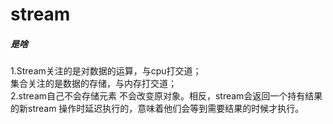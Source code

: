 
# stream  
##### 是啥  
1.Stream关注的是对数据的运算，与cpu打交道；  
  集合关注的是数据的存储，与内存打交道；  
2.stream自己不会存储元素  不会改变原对象。相反，stream会返回一个持有结果的新stream  操作时延迟执行的，意味着他们会等到需要结果的时候才执行。
